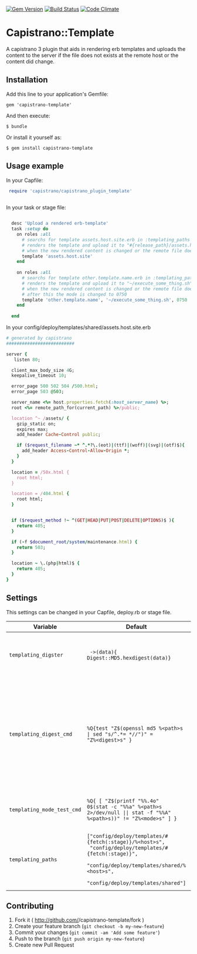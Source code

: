 [![Gem Version](https://badge.fury.io/rb/capistrano-template.svg)](http://badge.fury.io/rb/capistrano-template)
[![Build Status](https://travis-ci.org/faber-lotto/capistrano-template.svg?branch=master)](https://travis-ci.org/faber-lotto/capistrano-template)
[![Code Climate](https://codeclimate.com/github/faber-lotto/capistrano-template.png)](https://codeclimate.com/github/faber-lotto/capistrano-template)

# Capistrano::Template 

A capistrano 3 plugin that aids in rendering erb templates and
uploads the content to the server if the file does not exists at
the remote host or the content did change. 

## Installation

Add this line to your application's Gemfile:

    gem 'capistrano-template'

And then execute:

    $ bundle

Or install it yourself as:

    $ gem install capistrano-template

## Usage example

In your Capfile:

```ruby
 require 'capistrano/capistrano_plugin_template'
 
 ```
 
 In your task or stage file:
 
 ```ruby
 
   desc 'Upload a rendered erb-template'
   task :setup do     
     on roles :all
       # searchs for template assets.host.site.erb in :templating_paths
       # renders the template and upload it to "#{release_path}/assets.host.site" on all hosts
       # when the new rendered content is changed or the remote file does not exists
       template 'assets.host.site'
     end
     
     on roles :all       
       # searchs for template other.template.name.erb in :templating_paths
       # renders the template and upload it to "~/execute_some_thing.sh" on all hosts
       # when the new rendered content is changed or the remote file does not exists
       # after this the mode is changed to 0750
       template 'other.template.name', '~/execute_some_thing.sh', 0750
     end
          
   end
 
 ```
 
 In your config/deploy/templates/shared/assets.host.site.erb
 
 ```ruby
 # generated by capistrano
 ##########################
 
 server {
    listen 80;
 
   client_max_body_size 4G;
   keepalive_timeout 10;
 
   error_page 500 502 504 /500.html;
   error_page 503 @503;
 
   server_name <%= host.properties.fetch(:host_server_name) %>;
   root <%= remote_path_for(current_path) %>/public;
 
   location ^~ /assets/ {
     gzip_static on;
     expires max;
     add_header Cache-Control public;
 
     if ($request_filename ~* ^.*?\.(eot)|(ttf)|(woff)|(svg)|(otf)$){
       add_header Access-Control-Allow-Origin *;
     }
   }
 
   location = /50x.html {
     root html;
   }
 
   location = /404.html {
     root html;
   }
 
 
   if ($request_method !~ ^(GET|HEAD|PUT|POST|DELETE|OPTIONS)$ ){
     return 405;
   }
 
   if (-f $document_root/system/maintenance.html) {
     return 503;
   }
 
   location ~ \.(php|html)$ {
     return 405;
   }
 }
 
 
 ```

## Settings

This settings can be changed in your Capfile, deploy.rb or stage file.

| Variable              | Default                               | Description                           |
|-----------------------|---------------------------------------|---------------------------------------|
|`templating_digster`   | <code> -&gt;(data){ Digest::MD5.hexdigest(data)} </code> | Checksum algorythmous for rendered template to check for remote diffs |
|`templating_digest_cmd`| <code>%Q{test "Z$(openssl md5 %&lt;path&gt;s &#124; sed "s/^.*= *//")" = "Z%&lt;digest&gt;s" }</code> | Remote command to validate a digest. Format placeholders path is replaces by full `path` to the remote file and `digest` with the digest calculated in capistrano. |
|`templating_mode_test_cmd` | <code>%Q{ &#91; "Z$(printf "%%.4o" 0$(stat -c "%%a" %&lt;path&gt;s 2&gt;/dev/null &#124;&#124;  stat -f "%%A" %&lt;path&gt;s))" != "Z%&lt;mode&gt;s" &#93; }</code> | Test command to check the remote file permissions. |
| `templating_paths` | <code>&#91;"config/deploy/templates/#{fetch(:stage)}/%&lt;host&gt;s",</code> <br> <code> "config/deploy/templates/#{fetch(:stage)}",</code> <br> <code> "config/deploy/templates/shared/%&lt;host&gt;s",</code> <br> <code> "config/deploy/templates/shared"&#93;</code>| Folder to look for a template to render. `<host>` is replaced by the actual host. |


## Contributing

1. Fork it ( http://github.com/<my-github-username>/capistrano-template/fork )
2. Create your feature branch (`git checkout -b my-new-feature`)
3. Commit your changes (`git commit -am 'Add some feature'`)
4. Push to the branch (`git push origin my-new-feature`)
5. Create new Pull Request

